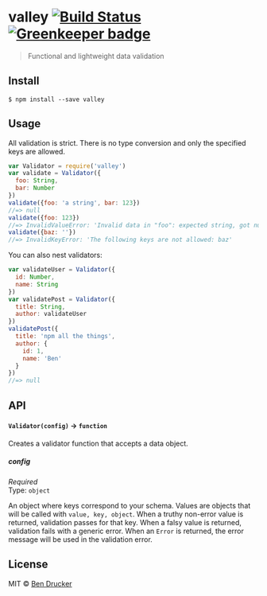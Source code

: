 # valley [![Build Status](https://travis-ci.org/bendrucker/valley.svg?branch=master)](https://travis-ci.org/bendrucker/valley) [![Greenkeeper badge](https://badges.greenkeeper.io/bendrucker/valley.svg)](https://greenkeeper.io/)

> Functional and lightweight data validation


## Install

```
$ npm install --save valley
```


## Usage

All validation is strict. There is no type conversion and only the specified keys are allowed.

```js
var Validator = require('valley')
var validate = Validator({
  foo: String,
  bar: Number
})
validate({foo: 'a string', bar: 123})
//=> null
validate({foo: 123})
//=> InvalidValueError: 'Invalid data in "foo": expected string, got number'
validate({baz: ''})
//=> InvalidKeyError: 'The following keys are not allowed: baz'
```

You can also nest validators:

```js
var validateUser = Validator({
  id: Number,
  name: String
})
var validatePost = Validator({
  title: String,
  author: validateUser 
})
validatePost({
  title: 'npm all the things',
  author: {
    id: 1,
    name: 'Ben'
  }
})
//=> null
```

## API

#### `Validator(config)` -> `function`

Creates a validator function that accepts a data object.

##### config

*Required*  
Type: `object`

An object where keys correspond to your schema. Values are objects that will be called with `value, key, object`. When a truthy non-error value is returned, validation passes for that key. When a falsy value is returned, validation fails with a generic error. When an `Error` is returned, the error message will be used in the validation error.

## License

MIT © [Ben Drucker](http://bendrucker.me)

